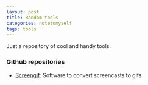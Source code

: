 ```yaml
---
layout: post
title: Random tools
categories: notetomyself
tags: tools
---
```


Just a repository of cool and handy tools.



### Github repositories
- [Screengif](https://github.com/dergachev/screengif): Software to convert screencasts to gifs
